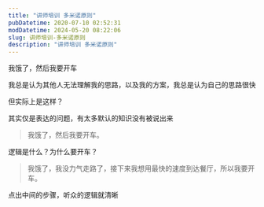 ```yaml
---
title: "讲师培训 多米诺原则"
pubDatetime: 2020-07-10 02:52:31
modDatetime: 2024-05-20 08:22:06
slug: 讲师培训-多米诺原则
description: "讲师培训 多米诺原则"
---
```





我饿了，然后我要开车

<!--more-->


<!-- CreateTime:2020/7/10 10:52:31 -->



我总是认为其他人无法理解我的思路，以及我的方案，我总是认为自己的思路很快

但实际上是这样？

其实仅是表达的问题，有太多默认的知识没有被说出来

> 我饿了，然后我要开车。

逻辑是什么？为什么要开车？

> 我饿了，我没力气走路了，接下来我想用最快的速度到达餐厅，所以我要开车。

点出中间的步骤，听众的逻辑就清晰

